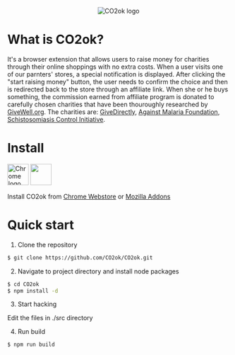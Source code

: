 <p align="center"><img src="https://Co2ok.eco/img/logo-go.jpg" alt="CO2ok logo"></p>

<h1>What is CO2ok?</h1>

It's a browser extension that allows users to raise money for charities through their online shoppings with no extra costs. When a user visits one of our parnters' stores, a special notification is displayed. After clicking the "start raising money" button, the user needs to confirm the choice and then is redirected back to the store through an affiliate link. When she or he buys something, the commission earned from affiliate program is donated to carefully chosen charities that have been thouroughly researched by <a href="http://www.givewell.org/">GiveWell.org</a>. The charities are: <a href="https://www.givedirectly.org/">GiveDirectly</a>, <a href="http://againstmalaria.com/">Against Malaria Foundation</a>, <a href="https://www.imperial.ac.uk/schistosomiasis-control-initiative">Schistosomiasis Control Initiative</a>.

<h1>Install</h1>

<a href="https://chrome.google.com/webstore/detail/CO2okcom-chrome-exten/jneoemaenmeibociafkflgjkjaopbggc" target="_blank"><img src="https://Co2ok.eco/img/chrome_128x128.png" alt="Chrome logo" height="48" width="48"></a>
<a href="https://addons.mozilla.org/en-US/firefox/addon/CO2ok-com/" target="_blank"><img src="https://raw.githubusercontent.com/alrra/browser-logos/master/src/firefox/firefox_128x128.png" width="48" height="48"></a>

Install CO2ok from <a href="https://chrome.google.com/webstore/detail/CO2okcom-chrome-exten/jneoemaenmeibociafkflgjkjaopbggc" target="_blank">Chrome Webstore</a> or <a href="https://addons.mozilla.org/en-US/firefox/addon/CO2ok-com/" target="_blank">Mozilla Addons</a>

<h1>Quick start</h1>

1. Clone the repository

```bash
$ git clone https://github.com/CO2ok/CO2ok.git
```

2. Navigate to project directory and install node packages

```bash
$ cd CO2ok
$ npm install -d
```

3. Start hacking 

Edit the files in ./src directory

4. Run build
```bash
$ npm run build
```
